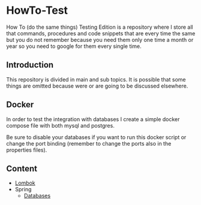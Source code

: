 # HowTo-Test
How To (do the same things) Testing Edition is a repository where I store all that commands, procedures and code snippets that are every time the same but you do not remember because you need them only one time a month or year so you need to google for them every single time.

## Introduction

This repository is divided in main and sub topics. 
It is possible that some things are omitted because were or are going to be discussed elsewhere.


## Docker

In order to test the integration with databases I create a simple docker compose file with both mysql and postgres.

Be sure to disable your databases if you want to run this docker script or change the port binding 
(remember to change the ports also in the properties files).

## Content

- [Lombok](./lombook/readme.md)
- Spring
    - [Databases](./spring/databases/readme.md)
